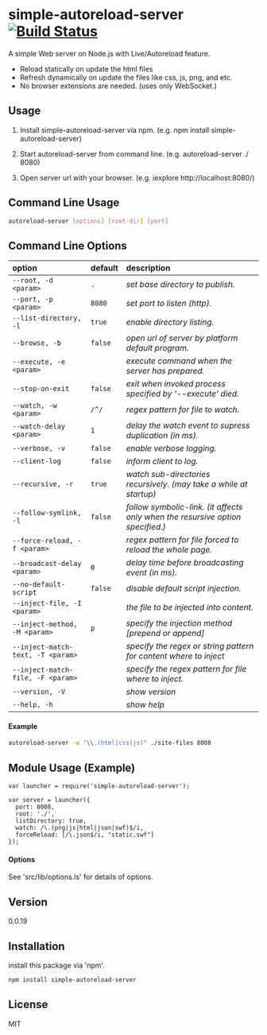 simple-autoreload-server [![Build Status](https://travis-ci.org/cytb/simple-autoreload-server.png?branch=master)](https://travis-ci.org/cytb/simple-autoreload-server)
========================

A simple Web server on Node.js with Live/Autoreload feature.
  - Reload statically on update the html files
  - Refresh dynamically on update the files like css, js, png, and etc.
  - No browser extensions are needed. (uses only WebSocket.)

Usage
----
  1. Install simple-autoreload-server via npm.
     (e.g. npm install simple-autoreload-server)

  2. Start autoreload-server from command line.
     (e.g. autoreload-server ./ 8080)

  3. Open server url with your browser.
     (e.g. iexplore http://localhost:8080/)

Command Line Usage
----
```sh
autoreload-server [options] [root-dir] [port]
```

Command Line Options
----

option | default | description
:--- | :--- | :---
`--root, -d <param>` | `.` | _set base directory to publish._
`--port, -p <param>` | `8080` | _set port to listen (http)._
`--list-directory, -l` | `true` | _enable directory listing._
`--browse, -b` | `false` | _open url of server by platform default program._
`--execute, -e <param>` |  | _execute command when the server has prepared._
`--stop-on-exit` | `false` | _exit when invoked process specified by '--execute' died._
`--watch, -w <param>` | `/^/` | _regex pattern for file to watch._
`--watch-delay <param>` | `1` | _delay the watch event to supress duplication (in ms)._
`--verbose, -v` | `false` | _enable verbose logging._
`--client-log` | `false` | _inform client to log._
`--recursive, -r` | `true` | _watch sub-directories recursively. (may take a while at startup)_
`--follow-symlink, -l` | `false` | _follow symbolic-link. (it affects only when the resursive option specified.)_
`--force-reload, -f <param>` |  | _regex pattern for file forced to reload the whole page._
`--broadcast-delay <param>` | `0` | _delay time before broadcasting event (in ms)._
`--no-default-script` | `false` | _disable default script injection._
`--inject-file, -I <param>` |  | _the file to be injected into content._
`--inject-method, -M <param>` | `p` | _specify the injection method [prepend or append]_
`--inject-match-text, -T <param>` |  | _specify the regex or string pattern for content where to inject_
`--inject-match-file, -F <param>` |  | _specify the regex pattern for file where to inject._
`--version, -V` |  | _show version_
`--help, -h` |  | _show help_



#### Example

```sh
autoreload-server -w "\\.(html|css|js)" ./site-files 8008
```

Module Usage (Example)
----
```
var launcher = require('simple-autoreload-server');

var server = launcher({
  port: 8008,
  root: './',
  listDirectory: true,
  watch: /\.(png|js|html|json|swf)$/i,
  forceReload: [/\.json$/i, "static.swf"]
});
```

#### Options

See 'src/lib/options.ls' for details of options.


Version
----
0.0.19

Installation
--------------
install this package via 'npm'.

```sh
npm install simple-autoreload-server
```

License
----
MIT

[simple-autoreload-server]:https://github.com/cytb/simple-autoreload-server

